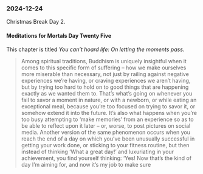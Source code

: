 ### 2024-12-24
Christmas Break Day 2. 

#### Meditations for Mortals Day Twenty Five
This chapter is titled _You can’t hoard life: On letting the moments pass_.

> Among spiritual traditions, Buddhism is uniquely insightful when it comes to this specific form of suffering – how we make ourselves more miserable than necessary, not just by railing against negative experiences we’re having, or craving experiences we aren’t having, but by trying too hard to hold on to good things that are happening exactly as we wanted them to. That’s what’s going on whenever you fail to savor a moment in nature, or with a newborn, or while eating an exceptional meal, because you’re too focused on trying to savor it, or somehow extend it into the future. It’s also what happens when you’re too busy attempting to ‘make memories’ from an experience so as to be able to reflect upon it later – or, worse, to post pictures on social media. Another version of the same phenomenon occurs when you reach the end of a day on which you’ve been unusually successful in getting your work done, or sticking to your fitness routine, but then instead of thinking ‘What a great day!’ and luxuriating in your achievement, you find yourself thinking: ‘Yes! Now that’s the kind of day I’m aiming for, and now it’s my job to make sure 

